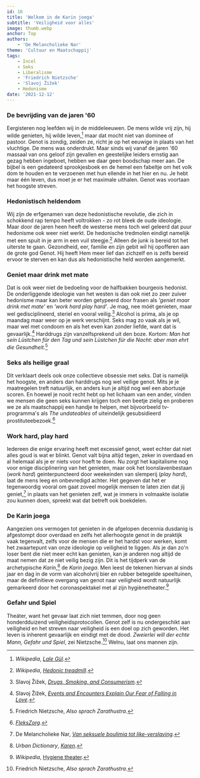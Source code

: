```yaml
---
id: 16
title: 'Welkom in de Karin joega'
subtitle: 'Veiligheid voor alles'
image: thumb.webp
anchor: Top
authors:
    - 'De Melancholieke Nar'
theme: 'Cultuur en Maatschappij'
tags:
    - Incel
    - Seks
    - Liberalisme
    - 'Friedrich Nietzsche'
    - 'Slavoj Žižek'
    - Hedonisme
date: '2021-12-12'
---
```


### De bevrijding van de jaren '60

Eergisteren nog leefden wij in de middeleeuwen. De mens wilde vrij zijn, hij wilde genieten, hij wilde leven,[^1] maar dat mocht niet van dominee of pastoor. Genot is zondig, zeiden ze, richt je op het eeuwige in plaats van het vluchtige. De mens was onderdrukt. Maar sinds wij vanaf de jaren '60 massaal van ons geloof zijn gevallen en geestelijke leiders ernstig aan gezag hebben ingeboet, hebben we daar geen boodschap meer aan. De bijbel is een gedateerd sprookjesboek en de hemel een fabeltje om het volk dom te houden en te verzoenen met hun ellende in het hier en nu. Je hebt maar één leven, dus moet je er het maximale uithalen. Genot was voortaan het hoogste streven.


### Hedonistisch heldendom

Wij zijn de erfgenamen van deze hedonistische revolutie, die zich in schokkend rap tempo heeft voltrokken - zo rot bleek de oude ideologie. Maar door de jaren heen heeft de westerse mens toch wel geleerd dat puur hedonisme ook weer niet werkt. De hedonische tredmolen eindigt namelijk met een spuit in je arm in een vuil steegje.[^2] Alleen de junk is bereid tot het uiterste te gaan. Gezondheid, eer, familie en zijn gebit wil hij opofferen aan de grote god Genot. Hij heeft Hem meer lief dan zichzelf en is zelfs bereid ervoor te sterven en kan dus als hedonistische held worden aangemerkt. 


### Geniet maar drink met mate

Dat is ook weer niet de bedoeling voor de halfbakken bourgeois hedonist. De onderliggende ideologie van het westen is dan ook niet zo zeer zuiver hedonisme maar kan beter worden getypeerd door frasen als _'geniet maar drink met mate'_ en _'work hard play hard'_. Je mag, nee móét genieten, maar wel gedisciplineerd, steriel en vooral veilig.[^3] Alcohol is prima, als je op maandag maar weer op je werk verschijnt. Seks mag zo vaak als je wil, maar wel met condoom en als het even kan zonder liefde, want dat is gevaarlijk.[^4] Harddrugs zijn vanzelfsprekend uit den boze. Kortom: _Man hat sein Lüstchen für den Tag und sein Lüstchen für die Nacht: aber man ehrt die Gesundheit_.[^5]


### Seks als heilige graal

Dit verklaart deels ook onze collectieve obsessie met seks. Dat is namelijk het hoogste, en anders dan harddrugs nog wel veilige genot. Mits je je maatregelen treft natuurlijk, en anders kun je altijd nog wel een abortusje scoren. En hoewel je nooit recht hebt op het lichaam van een ander, vinden we mensen die geen seks kunnen krijgen toch een beetje zielig en proberen we ze als maatschappij een handje te helpen, met bijvoorbeeld tv-programma's als _The undateables_ of uiteindelijk gesubsidieerd prostituteebezoek.[^6]


### Work hard, play hard

Iedereen die enige ervaring heeft met excessief genot, weet echter dat niet alles goud is wat er blinkt. Genot valt bijna altijd tegen, zeker in overdaad en al helemaal als je er niets voor hoeft te doen. Nu zorgt het kapitalisme nog voor enige disciplinering van het genieten, maar ook het loonslavenbestaan (_work hard_) geinterpuncteerd door weekeinden van slemperij (_play hard_), laat de mens leeg en onbevredigd achter. Het gegeven dat het er tegenwoordig vooral om gaat zoveel mogelijk mensen te laten zien dat jij geniet,[^7] in plaats van het genieten zelf, wat je immers in volmaakte isolatie zou kunnen doen, spreekt wat dat betreft ook boekdelen.


### De Karin joega

Aangezien ons vermogen tot genieten in de afgelopen decennia dusdanig is afgestompt door overdaad en zelfs het allerhoogste genot in de praktijk vaak tegenvalt, zelfs voor de mensen die er het hardst voor werken, komt het zwaartepunt van onze ideologie op veiligheid te liggen. Als je dan zo'n loser bent die niet meer echt kan genieten, kan je anderen nog altijd de maat nemen dat ze niet veilig bezig zijn. Dit is het tijdperk van de archetypische _Karin_,[^8] de _Karin joega_. Men leest de tekenen hiervan al sinds jaar en dag in de vorm van alcoholvrij bier en rubber betegelde speeltuinen, maar de definitieve overgang van genot naar veiligheid wordt natuurlijk gemarkeerd door het coronaspektakel met al zijn hygiènetheater.[^9]


### Gefahr und Spiel

Theáter, want het gevaar laat zich niet temmen, door nog geen honderdduizend veiligheidsprotocollen. Genot zelf is nu ondergeschikt aan veiligheid en het streven naar veiligheid is een doel op zich geworden. Het leven is inherent gevaarlijk en eindigt met de dood. _Zweierlei will der echte Mann, Gefahr und Spiel_, zei Nietzsche.[^5] Welnu, laat ons mannen zijn.



[^1]: _Wikipedia_, _[Lale Gül](https://nl.wikipedia.org/wiki/Lale_Gül)_.
[^2]: _Wikipedia_, _[Hedonic treadmill](https://en.wikipedia.org/wiki/Hedonic_treadmill)_.
[^3]: Slavoj Žižek, _[Drugs, Smoking, and Consumerism](https://youtu.be/BMQd9wJX2cw)_.
[^4]: Slavoj Žižek, _[Events and Encounters Explain Our Fear of Falling in Love](https://youtu.be/LXqPlYWJSII)_.
[^5]: Friedrich Nietzsche, _Also sprach Zarathustra_.
[^6]: _[FleksZorg](https://www.flekszorg.nl)_.
[^7]: De Melancholieke Nar, _[Van seksuele boulimia tot like-verslaving](https://reactionair.nl/artikelen/van-seksuele-boulimia-tot-like-verslaving/)_.
[^8]: _Urban Dictionary_, _[Karen](https://www.urbandictionary.com/define.php?term=Karen)_.
[^9]: _Wikipedia_, [Hygiene theater](https://en.wikipedia.org/wiki/Hygiene_theater).
